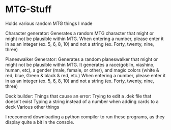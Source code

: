 # MTG-Stuff
Holds various random MTG things I made

Character generator:
  Generates a random MTG character that might or might not be plausible within MTG.
  When entering a number, please enter it in as an integer (ex. 5, 6, 8, 10) and not a string (ex. Forty, twenty, nine, three)
  
Planeswalker Generator:
  Generates a random planeswalker that might or might not be plausible within MTG. It generates a race(goblin, viashino, human, etc), a gender (male, female, or other), and magic colors (white & red, blue, Green & black & red, etc.)
  When entering a number, please enter it in as an integer (ex. 5, 6, 8, 10) and not a string (ex. Forty, twenty, nine, three)

Deck builder:
  Things that cause an error:
    Trying to edit a .dek file that doesn't exist
    Typing a string instead of a number when adding cards to a deck
    Various other things

I reccomend downloading a python compiler to run these programs, as they display quite a bit in the console.
